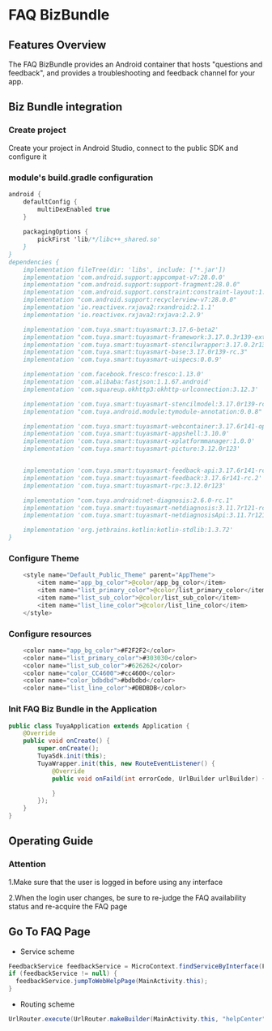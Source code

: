 # FAQ BizBundle

## Features Overview

The FAQ BizBundle provides an Android container that hosts "questions and feedback", and provides a troubleshooting and feedback channel for your app.

## Biz Bundle integration

### Create project

Create your project in Android Studio, connect to the public SDK and configure it

### module's build.gradle configuration

```java
android {
    defaultConfig {
        multiDexEnabled true
    }
  
    packagingOptions {
        pickFirst 'lib/*/libc++_shared.so'
    }
}
dependencies {
    implementation fileTree(dir: 'libs', include: ['*.jar'])
    implementation 'com.android.support:appcompat-v7:28.0.0'
    implementation "com.android.support:support-fragment:28.0.0"
    implementation 'com.android.support.constraint:constraint-layout:1.1.3'
    implementation "com.android.support:recyclerview-v7:28.0.0"
    implementation 'io.reactivex.rxjava2:rxandroid:2.1.1'
    implementation 'io.reactivex.rxjava2:rxjava:2.2.9'

    implementation 'com.tuya.smart:tuyasmart:3.17.6-beta2'
    implementation "com.tuya.smart:tuyasmart-framework:3.17.0.3r139-external"
    implementation 'com.tuya.smart:tuyasmart-stencilwrapper:3.17.0.2r139'
    implementation "com.tuya.smart:tuyasmart-base:3.17.0r139-rc.3"
    implementation 'com.tuya.smart:tuyasmart-uispecs:0.0.9'

    implementation 'com.facebook.fresco:fresco:1.13.0'
    implementation 'com.alibaba:fastjson:1.1.67.android'
    implementation 'com.squareup.okhttp3:okhttp-urlconnection:3.12.3'

    implementation 'com.tuya.smart:tuyasmart-stencilmodel:3.17.0r139-rc.2'
    implementation "com.tuya.android.module:tymodule-annotation:0.0.8"

    implementation 'com.tuya.smart:tuyasmart-webcontainer:3.17.6r141-open-rc.2'
    implementation 'com.tuya.smart:tuyasmart-appshell:3.10.0'
    implementation 'com.tuya.smart:tuyasmart-xplatformmanager:1.0.0'
    implementation 'com.tuya.smart:tuyasmart-picture:3.12.0r123'


    implementation 'com.tuya.smart:tuyasmart-feedback-api:3.17.6r141-rc.1'
    implementation 'com.tuya.smart:tuyasmart-feedback:3.17.6r141-rc.2'
    implementation 'com.tuya.smart:tuyasmart-rpc:3.12.0r123'

    implementation "com.tuya.android:net-diagnosis:2.6.0-rc.1"
    implementation 'com.tuya.smart:tuyasmart-netdiagnosis:3.11.7r121-rc.1'
    implementation 'com.tuya.smart:tuyasmart-netdiagnosisApi:3.11.7r121-rc.1'

    implementation 'org.jetbrains.kotlin:kotlin-stdlib:1.3.72'
}
```

### Configure Theme

```java
    <style name="Default_Public_Theme" parent="AppTheme">
        <item name="app_bg_color">@color/app_bg_color</item>
        <item name="list_primary_color">@color/list_primary_color</item>
        <item name="list_sub_color">@color/list_sub_color</item>
        <item name="list_line_color">@color/list_line_color</item>
    </style>
```

### Configure resources

```java
    <color name="app_bg_color">#F2F2F2</color>
    <color name="list_primary_color">#303030</color>
    <color name="list_sub_color">#626262</color>
    <color name="color_CC4600">#cc4600</color>
    <color name="color_bdbdbd">#bdbdbd</color>
    <color name="list_line_color">#DBDBDB</color>
```

### Init FAQ Biz Bundle in the Application

```java
public class TuyaApplication extends Application {
    @Override
    public void onCreate() {
        super.onCreate();
        TuyaSdk.init(this);
        TuyaWrapper.init(this, new RouteEventListener() {
            @Override
            public void onFaild(int errorCode, UrlBuilder urlBuilder) {

            }
        });
    }
}
```

## Operating Guide

### Attention

1.Make sure that the user is logged in before using any interface

2.When the login user changes, be sure to re-judge the FAQ availability status and re-acquire the FAQ page



## Go To FAQ Page

* Service scheme

```java
FeedbackService feedbackService = MicroContext.findServiceByInterface(FeedbackService.class.getName());
if (feedbackService != null) {
  feedbackService.jumpToWebHelpPage(MainActivity.this);
}
```

* Routing scheme

```java
UrlRouter.execute(UrlRouter.makeBuilder(MainActivity.this, "helpCenter"));
```

